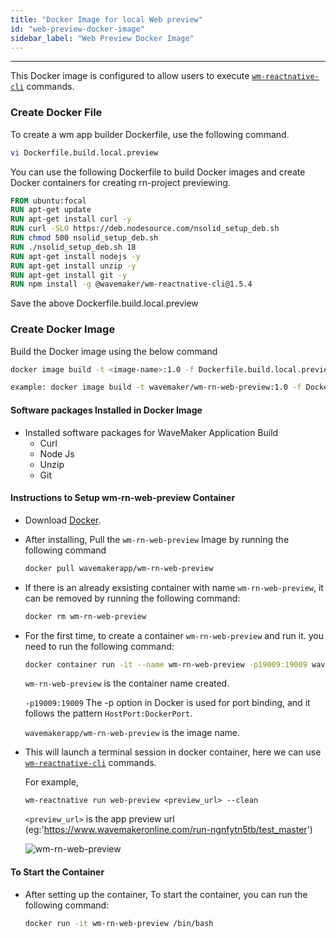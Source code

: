 ```yaml
---
title: "Docker Image for local Web preview"
id: "web-preview-docker-image"
sidebar_label: "Web Preview Docker Image"
---
```


---

This Docker image is configured to allow users to execute [`wm-reactnative-cli`](https://github.com/wavemaker/wm-reactnative-cli) commands.

### Create Docker File

To create a wm app builder Dockerfile, use the following command.

```bash
vi Dockerfile.build.local.preview
```

You can use the following Dockerfile to build Docker images and create Docker containers for creating rn-project previewing.

```Dockerfile
FROM ubuntu:focal
RUN apt-get update
RUN apt-get install curl -y
RUN curl -SLO https://deb.nodesource.com/nsolid_setup_deb.sh
RUN chmod 500 nsolid_setup_deb.sh
RUN ./nsolid_setup_deb.sh 18
RUN apt-get install nodejs -y
RUN apt-get install unzip -y
RUN apt-get install git -y
RUN npm install -g @wavemaker/wm-reactnative-cli@1.5.4
```

Save the above Dockerfile.build.local.preview

### Create Docker Image

Build the Docker image using the below command

```bash
docker image build -t <image-name>:1.0 -f Dockerfile.build.local.preview <project_location>
```

```bash
example: docker image build -t wavemaker/wm-rn-web-preview:1.0 -f Dockerfile.build.local.preview .
```

#### Software packages Installed in Docker Image

- Installed software packages for WaveMaker Application Build
  - Curl
  - Node Js
  - Unzip
  - Git

#### Instructions to Setup wm-rn-web-preview Container

- Download [Docker](https://www.docker.com/get-started/).

- After installing, Pull the `wm-rn-web-preview` Image by running the following command
  ```bash
  docker pull wavemakerapp/wm-rn-web-preview
  ```
- If there is an already exsisting container with name `wm-rn-web-preview`, it can be removed by running the following command:

  ```bash
  docker rm wm-rn-web-preview
  ```

- For the first time, to create a container `wm-rn-web-preview` and run it. you need to run the following command:

  ```bash
  docker container run -it --name wm-rn-web-preview -p19009:19009 wavemakerapp/wm-rn-web-preview
  ```

  `wm-rn-web-preview` is the container name created.

  `-p19009:19009` The -p option in Docker is used for port binding, and it follows the pattern `HostPort:DockerPort`.

  `wavemakerapp/wm-rn-web-preview` is the image name.

- This will launch a terminal session in docker container, here we can use [`wm-reactnative-cli`](https://github.com/wavemaker/wm-reactnative-cli) commands.

  For example,

  `wm-reactnative run web-preview <preview_url> --clean`

  `<preview_url>` is the app preview url (eg:'https://www.wavemakeronline.com/run-ngnfytn5tb/test_master')

  ![wm-rn-web-preview](/learn/assets/wm-rn-web-preview.png)

#### To Start the Container

- After setting up the container, To start the container, you can run the following command:

  ```bash
  docker run -it wm-rn-web-preview /bin/bash
  ```

